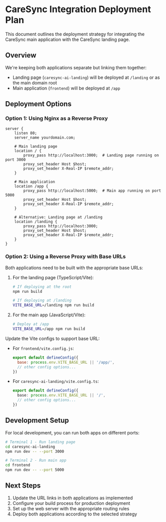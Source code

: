 # CareSync Integration Deployment Plan

This document outlines the deployment strategy for integrating the CareSync main application with the CareSync landing page.

## Overview

We're keeping both applications separate but linking them together:
- Landing page (`caresync-ai-landing`) will be deployed at `/landing` or as the main domain root
- Main application (`frontend`) will be deployed at `/app`

## Deployment Options

### Option 1: Using Nginx as a Reverse Proxy

```nginx
server {
    listen 80;
    server_name yourdomain.com;

    # Main landing page
    location / {
        proxy_pass http://localhost:3000;  # Landing page running on port 3000
        proxy_set_header Host $host;
        proxy_set_header X-Real-IP $remote_addr;
    }

    # Main application
    location /app {
        proxy_pass http://localhost:5000;  # Main app running on port 5000
        proxy_set_header Host $host;
        proxy_set_header X-Real-IP $remote_addr;
    }

    # Alternative: Landing page at /landing
    location /landing {
        proxy_pass http://localhost:3000;
        proxy_set_header Host $host;
        proxy_set_header X-Real-IP $remote_addr;
    }
}
```

### Option 2: Using a Reverse Proxy with Base URLs

Both applications need to be built with the appropriate base URLs:

1. For the landing page (TypeScript/Vite):
   ```bash
   # If deploying at the root
   npm run build

   # If deploying at /landing
   VITE_BASE_URL=/landing npm run build
   ```

2. For the main app (JavaScript/Vite):
   ```bash
   # Deploy at /app
   VITE_BASE_URL=/app npm run build
   ```

Update the Vite configs to support base URL:

- For `frontend/vite.config.js`:
  ```javascript
  export default defineConfig({
    base: process.env.VITE_BASE_URL || '/app/',
    // other config options...
  })
  ```

- For `caresync-ai-landing/vite.config.ts`:
  ```typescript
  export default defineConfig({
    base: process.env.VITE_BASE_URL || '/',
    // other config options...
  })
  ```

## Development Setup

For local development, you can run both apps on different ports:

```bash
# Terminal 1 - Run landing page
cd caresync-ai-landing
npm run dev -- --port 3000

# Terminal 2 - Run main app
cd frontend
npm run dev -- --port 5000
```

## Next Steps

1. Update the URL links in both applications as implemented
2. Configure your build process for production deployment
3. Set up the web server with the appropriate routing rules
4. Deploy both applications according to the selected strategy 